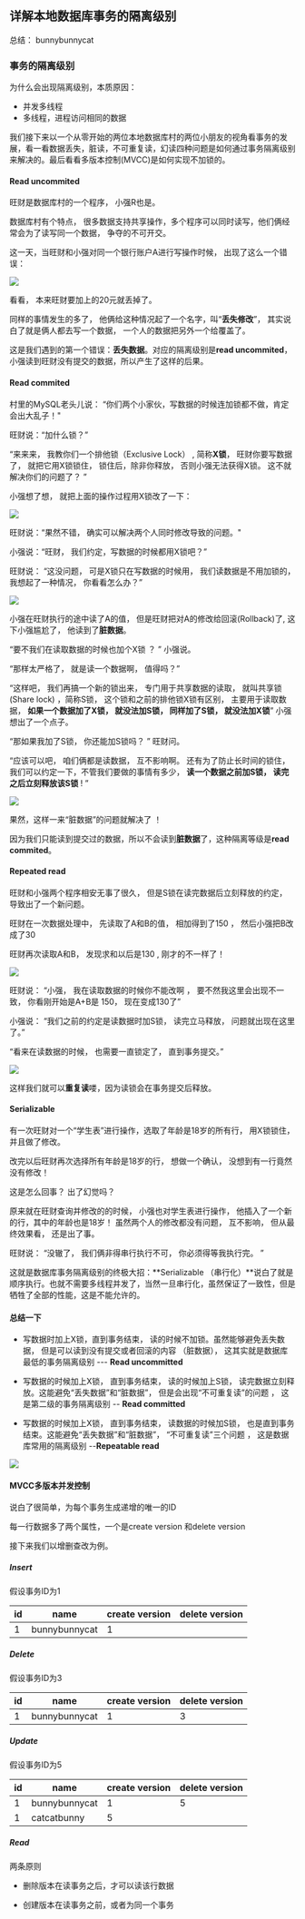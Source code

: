 ## 详解本地数据库事务的隔离级别

总结： bunnybunnycat

### 事务的隔离级别

为什么会出现隔离级别，本质原因：

- 并发多线程
- 多线程，进程访问相同的数据

我们接下来以一个从零开始的两位本地数据库村的两位小朋友的视角看事务的发展，看一看数据丢失，脏读，不可重复读，幻读四种问题是如何通过事务隔离级别来解决的。最后看看多版本控制(MVCC)是如何实现不加锁的。



#### Read uncommited

旺财是数据库村的一个程序， 小强R也是。

数据库村有个特点， 很多数据支持共享操作，多个程序可以同时读写，他们俩经常会为了读写同一个数据， 争夺的不可开交。

这一天，当旺财和小强对同一个银行账户A进行写操作时候， 出现了这么一个错误：

![](../imgs/db0.1.png)

看看， 本来旺财要加上的20元就丢掉了。  

同样的事情发生的多了， 他俩给这种情况起了一个名字，叫“**丢失修改**”， 其实说白了就是俩人都去写一个数据， 一个人的数据把另外一个给覆盖了。

这是我们遇到的第一个错误：**丢失数据**。对应的隔离级别是**read uncommited**，小强读到旺财没有提交的数据，所以产生了这样的后果。



#### Read commited

村里的MySQL老头儿说： “你们两个小家伙，写数据的时候连加锁都不做，肯定会出大乱子！"

旺财说：“加什么锁？”

“来来来， 我教你们一个排他锁（Exclusive Lock） ,  简称**X锁**， 旺财你要写数据了， 就把它用X锁锁住， 锁住后，除非你释放， 否则小强无法获得X锁。 这不就解决你们的问题了？  ”

小强想了想， 就把上面的操作过程用X锁改了一下：

![](../imgs/db0.2.png)

旺财说：“果然不错， 确实可以解决两个人同时修改导致的问题。"

小强说：“旺财， 我们约定，写数据的时候都用X锁吧？”

旺财说： “这没问题， 可是X锁只在写数据的时候用， 我们读数据是不用加锁的， 我想起了一种情况， 你看看怎么办？”

![](../imgs/db0.3.png)

小强在旺财执行的途中读了A的值， 但是旺财把对A的修改给回滚(Rollback)了, 这下小强尴尬了， 他读到了**脏数据**。

“要不我们在读取数据的时候也加个X锁 ？ ” 小强说。

“那样太严格了， 就是读一个数据啊， 值得吗？”

“这样吧， 我们再搞一个新的锁出来， 专门用于共享数据的读取， 就叫共享锁(Share lock) ，简称S锁， 这个锁和之前的排他锁X锁有区别， 主要用于读取数据，  **如果一个数据加了X锁， 就没法加S锁， 同样加了S锁， 就没法加X锁**”  小强想出了一个点子。

“那如果我加了S锁， 你还能加S锁吗？ ”  旺财问。

“应该可以吧，  咱们俩都是读数据， 互不影响啊。 还有为了防止长时间的锁住， 我们可以约定一下，不管我们要做的事情有多少， **读一个数据之前加S锁， 读完之后立刻释放该S锁** ! ”

![](../imgs/db0.4.png)

果然，这样一来“脏数据”的问题就解决了 ！

因为我们只能读到提交过的数据，所以不会读到**脏数据**了，这种隔离等级是**read commited**。



#### Repeated read

旺财和小强两个程序相安无事了很久， 但是S锁在读完数据后立刻释放的约定， 导致出了一个新问题。

旺财在一次数据处理中， 先读取了A和B的值， 相加得到了150 ，  然后小强把B改成了30

旺财再次读取A和B， 发现求和以后是130 , 刚才的不一样了！

![](../imgs/db0.5.png)

旺财说： “小强，  我在读取数据的时候你不能改啊 ， 要不然我这里会出现不一致， 你看刚开始是A+B是 150， 现在变成130了”

小强说： “我们之前的约定是读数据时加S锁， 读完立马释放，  问题就出现在这里了。”

“看来在读数据的时候， 也需要一直锁定了， 直到事务提交。”

![](../imgs/db0.6.png)

这样我们就可以**重复读**喽，因为读锁会在事务提交后释放。



#### Serializable

有一次旺财对一个“学生表”进行操作，选取了年龄是18岁的所有行， 用X锁锁住， 并且做了修改。

改完以后旺财再次选择所有年龄是18岁的行， 想做一个确认， 没想到有一行竟然没有修改！

这是怎么回事？  出了幻觉吗？

原来就在旺财查询并修改的的时候，  小强也对学生表进行操作， 他插入了一个新的行，其中的年龄也是18岁！  虽然两个人的修改都没有问题， 互不影响， 但从最终效果看， 还是出了事。

旺财说： “没辙了， 我们俩非得串行执行不可， 你必须得等我执行完。 ”

这就是数据库事务隔离级别的终极大招：**Serializable （串行化）**说白了就是顺序执行。也就不需要多线程并发了，当然一旦串行化，虽然保证了一致性，但是牺牲了全部的性能，这是不能允许的。



#### 总结一下

- 写数据时加上X锁，直到事务结束， 读的时候不加锁。虽然能够避免丢失数据，  但是可以读到没有提交或者回滚的内容 （脏数据）， 这其实就是数据库最低的事务隔离级别 --- **Read uncommitted**

- 写数据的时候加上X锁， 直到事务结束，  读的时候加上S锁， 读完数据立刻释放。这能避免“丢失数据”和“脏数据”，  但是会出现“不可重复读”的问题  ，  这是第二级的事务隔离级别 -- **Read committed**

-  写数据的时候加上X锁，  直到事务结束， 读数据的时候加S锁， 也是直到事务结束。这能避免“丢失数据”和“脏数据”， “不可重复读”三个问题 ， 这是数据库常用的隔离级别 --**Repeatable read**

![](../imgs/db0.7.png)



#### MVCC多版本并发控制

说白了很简单，为每个事务生成递增的唯一的ID

每一行数据多了两个属性，一个是create version 和delete version

接下来我们以增删查改为例。

##### Insert

假设事务ID为1

| id   | name          | create version | delete version |
| ---- | ------------- | -------------- | -------------- |
| 1    | bunnybunnycat | 1              |                |

##### Delete

假设事务ID为3

| id   | name          | create version | delete version |
| ---- | ------------- | -------------- | -------------- |
| 1    | bunnybunnycat | 1              | 3              |

##### Update

假设事务ID为5

| id   | name          | create version | delete version |
| ---- | ------------- | -------------- | -------------- |
| 1    | bunnybunnycat | 1              | 5              |
| 1    | catcatbunny   | 5              |                |

##### Read

两条原则

- 删除版本在读事务之后，才可以读该行数据

- 创建版本在读事务之前，或者为同一个事务